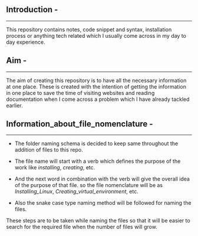 ## Introduction -
-----

This repository contains notes, code snippet and syntax, installation process or anything tech related which I usually come across in my day to day experience.

## Aim -
------

The aim of creating this repository is to have all the necessary information at one place. These is created with the intention of getting the information in one place to save the time of visiting websites and reading documentation when I come across a problem which I have already tackled earlier.

## __Information_about_file_nomenclature__ -
-------------------------------------------

* The folder naming schema is decided to keep same throughout the addition of files to this repo.

* The file name will start with a verb which defines the purpose of the work like _installing_, _creating_, etc.

* And the next word in combination with the verb will give the overall idea of the purpose of that file.
so the file nomenclature will be as _Installing_Linux_, _Creating_virtual_environment_, etc.

* Also the snake case type naming method will be followed for naming the files.

These steps are to be taken while naming the files so that it will be easier to search for the required file when the number of files will grow.